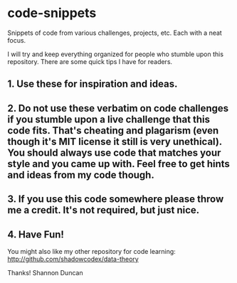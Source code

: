 # code-snippets
Snippets of code from various challenges, projects, etc. Each with a neat focus.

I will try and keep everything organized for people who stumble upon this repository. There are some quick tips I have for readers.

## 1. Use these for inspiration and ideas.
## 2. Do not use these verbatim on code challenges if you stumble upon a live challenge that this code fits. That's cheating and plagarism (even though it's MIT license it still is very unethical). You should always use code that matches your style and you came up with. Feel free to get hints and ideas from my code though.
## 3. If you use this code somewhere please throw me a credit. It's not required, but just nice.
## 4. Have Fun!

You might also like my other repository for code learning: http://github.com/shadowcodex/data-theory

Thanks!
Shannon Duncan
